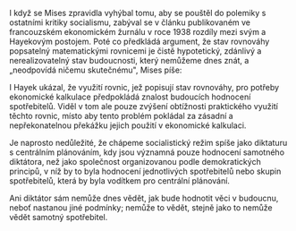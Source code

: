 I když se Mises zpravidla vyhýbal tomu, aby se pouštěl do polemiky s ostatními kritiky socialismu, zabýval se v článku publikovaném ve francouzském ekonomickém žurnálu v roce 1938 rozdíly mezi svým a Hayekovým postojem. Poté co předkládá argument, že stav rovnováhy popsatelný matematickými rovnicemi je čistě hypotetický, zdánlivý a nerealizovatelný stav budoucnosti, který nemůžeme dnes znát, a „neodpovídá ničemu skutečnému", Mises píše:

I Hayek ukázal, že využití rovnic, jež popisují stav rovnováhy, pro potřeby ekonomické kalkulace předpokládá znalost budoucích hodnocení spotřebitelů. Viděl v tom ale pouze zvýšení obtížnosti praktického využití těchto rovnic, místo aby tento problém pokládal za zásadní a nepřekonatelnou překážku jejich použití v ekonomické kalkulaci.

Je naprosto nedůležité, že chápeme socialistický režim spíše jako diktaturu s centrálním plánováním, kdy jsou významná pouze hodnocení samotného diktátora, než jako společnost organizovanou podle demokratických principů, v níž by to byla hodnocení jednotlivých spotřebitelů nebo skupin spotřebitelů, která by byla vodítkem pro centrální plánování.

Ani diktátor sám nemůže dnes vědět, jak bude hodnotit věci v budoucnu, neboť nastanou jiné podmínky; nemůže to vědět, stejně jako to nemůže vědět samotný spotřebitel.
